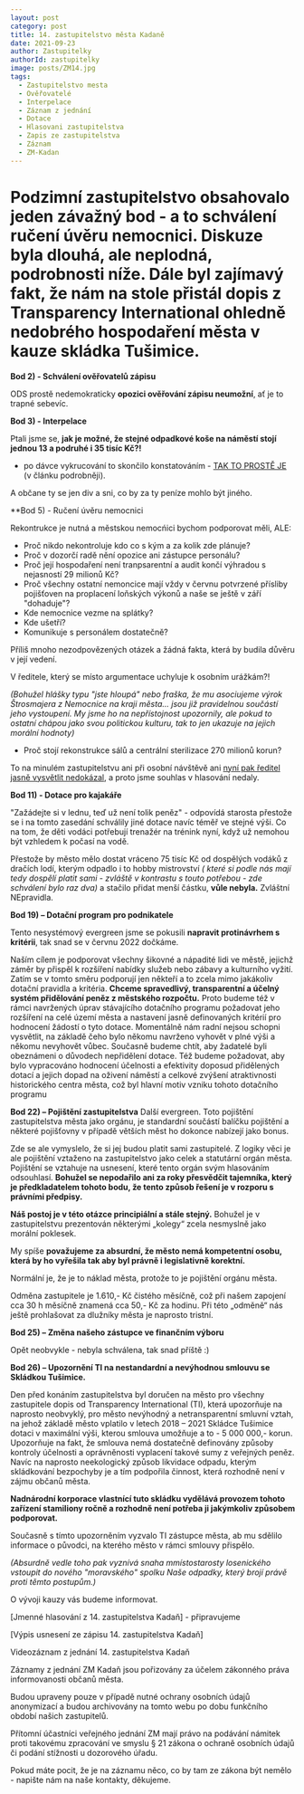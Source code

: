 ```yaml
---
layout: post
category: post
title: 14. zastupitelstvo města Kadaně
date: 2021-09-23
author: Zastupitelky
authorId: zastupitelky
image: posts/ZM14.jpg
tags:
  - Zastupitelstvo mesta
  - Ověřovatelé
  - Interpelace
  - Záznam z jednání
  - Dotace
  - Hlasovani zastupitelstva
  - Zapis ze zastupitelstva
  - Záznam 
  - ZM-Kadan
---
```


# Podzimní zastupitelstvo obsahovalo jeden závažný bod - a to schválení ručení úvěru nemocnici. Diskuze byla dlouhá, ale neplodná, podrobnosti níže. Dále byl zajímavý fakt, že nám na stole přistál dopis z Transparency International ohledně nedobrého hospodaření města v kauze skládka Tušimice.



**Bod 2) - Schválení ověřovatelů zápisu**

ODS prostě nedemokraticky **opozici ověřování zápisu neumožní**, ať je to trapné sebevíc.

**Bod 3) - Interpelace**

Ptali jsme se, **jak je možné, že stejné odpadkové koše na náměstí stojí jednou 13 a podruhé i 35 tisíc Kč?!**
- po dávce vykrucování to skončilo konstatováním - [TAK TO PROSTĚ JE](https://kadan.pirati.cz/aktuality/kose.html) (v článku podrobněji).

A občane ty se jen div a sni, co by za ty peníze mohlo být jiného.


**Bod 5) - Ručení úvěru nemocnici

Rekontrukce je nutná a městskou nemocńici bychom podporovat měli, ALE:
- Proč nikdo nekontroluje kdo co s kým a za kolik zde plánuje? 
- Proč v dozorčí radě nění opozice ani zástupce personálu? 
- Proč její hospodaření není tranpsarentní a audit končí výhradou s nejasností 29 milionů Kč?
- Proč všechny ostatní nemoncice mají vždy v červnu potvrzené přísliby pojišťoven na proplacení loňských výkonů a naše se ještě v září "dohaduje"?
- Kde nemocnice vezme na splátky?
- Kde ušetří?
- Komunikuje s personálem dostatečně?

Příliš mnoho nezodpovězených otázek a žádná fakta, která by budila důvěru v její vedení.

V ředitele, který se místo argumentace uchyluje k osobním urážkám?!

*(Bohužel hlášky typu "jste hloupá" nebo fraška, že mu asociujeme výrok Štrosmajera z Nemocnice na kraji města... jsou již pravidelnou součástí jeho vystoupení. My jsme ho na nepřístojnost upozornily, ale pokud to ostatní chápou jako svou politickou kulturu, tak to jen ukazuje na jejich morální hodnoty)*

- Proč stojí rekonstrukce sálů a centrální sterilizace 270 milionů korun? 

To na minulém zastupitelstvu ani při osobní návštěvě ani [nyní pak ředitel jasně vysvětlit nedokázal](https://kadan.pirati.cz/aktuality/uver.html), a proto jsme souhlas v hlasování nedaly.

**Bod 11) - Dotace pro kajakáře**

"Zažádejte si v lednu, teď už není tolik peněz" - odpovídá starosta přestože se i na tomto zasedání schválily jiné dotace navíc téměř ve stejné výši. 
Co na tom, že děti vodáci potřebují trenažér na trénink nyní, když už nemohou být vzhledem k počasí na vodě.

Přestože by město mělo dostat vráceno 75 tisíc Kč od dospělých vodáků z dračích lodí, kterým odpadlo i to hobby mistrovství *( které si podle nás mají tedy dospělí platit sami - zvláště v kontrastu s touto potřebou - zde schválení bylo raz dva)* a stačilo přidat menší částku, **vůle nebyla.** Zvláštní NEpravidla.

**Bod 19) – Dotační program pro podnikatele**

Tento nesystémový evergreen jsme se pokusili **napravit protinávrhem s kritérii**, tak snad se v červnu 2022 dočkáme.

Naším cílem je podporovat všechny šikovné a nápadité lidi ve městě, jejichž záměr by přispěl k rozšíření nabídky služeb nebo zábavy a kulturního vyžití. 
Zatím se v tomto směru podporují jen někteří a to zcela mimo jakákoliv dotační pravidla a kritéria. 
**Chceme spravedlivý, transparentní a účelný systém přidělování peněz z městského rozpočtu.**
Proto budeme též v rámci navržených úprav stávajícího dotačního programu požadovat jeho rozšíření na celé území města a nastavení jasně definovaných kritérií pro hodnocení žádostí o tyto dotace. 
Momentálně nám radní nejsou schopni vysvětlit, na základě čeho bylo někomu navrženo vyhovět v plné výši a někomu nevyhovět vůbec. 
Současně budeme chtít, aby žadatelé byli obeznámeni o důvodech nepřidělení dotace. 
Též budeme požadovat, aby bylo vypracováno hodnocení účelnosti a efektivity doposud přidělených dotací a jejich dopad na oživení náměstí a celkové zvýšení atraktivnosti historického centra města, což byl hlavní motiv vzniku tohoto dotačního programu

**Bod 22) – Pojištění zastupitelstva**
Další evergreen. Toto pojištění zastupitelstva města jako orgánu, je standardní součástí balíčku pojištění a některé pojišťovny v případě větších měst ho dokonce nabízejí jako bonus. 

Zde se ale vymyslelo, že si jej budou platit sami zastupitelé. Z logiky věci je ale pojištění vztaženo na zastupitelstvo jako celek a statutární orgán města. Pojištění se vztahuje na usnesení, které tento orgán svým hlasováním odsouhlasí. 
**Bohužel se nepodařilo ani za roky přesvědčit tajemníka, který je předkladatelem tohoto bodu, že tento způsob řešení je v rozporu s právními předpisy.**

**Náš postoj je v této otázce principiální a stále stejný.** 
Bohužel je v zastupitelstvu prezentován některými „kolegy“ zcela nesmyslně jako morální poklesek. 

My spíše **považujeme za absurdní, že město nemá kompetentní osobu, která by ho vyřešila tak aby byl právně i legislativně korektní.**

Normální je, že je to náklad města, protože to je pojištění orgánu města.

Odměna zastupitele je 1.610,- Kč čistého měsíčně, což při našem zapojení cca 30 h měsíčně znamená cca 50,- Kč za hodinu. Při této „odměně“ nás ještě prohlašovat za dlužníky města je naprosto tristní.

**Bod 25) – Změna našeho zástupce ve finančním výboru**

Opět neobvykle - nebyla schválena, tak snad příště :)

**Bod 26) – Upozornění TI na nestandardní a nevýhodnou smlouvu se Skládkou Tušimice.**

Den před konáním zastupitelstva byl doručen na město pro všechny zastupitele dopis od Transparency International (TI), která upozorňuje na naprosto neobvyklý, pro město nevýhodný a netransparentní smluvní vztah, na jehož základě město vplatilo v letech 2018 – 2021 Skládce Tušimice dotaci v maximální výši, kterou smlouva umožňuje a to - 5 000 000,- korun. 
Upozorňuje na fakt, že smlouva nemá dostatečně definovány způsoby kontroly účelnosti a oprávněnosti vyplacení takové sumy z veřejných peněz. Navíc na naprosto neekologický způsob likvidace odpadu, kterým skládkování bezpochyby je a tím podpořila činnost, která rozhodně není v zájmu občanů města. 

**Nadnárodní korporace vlastnící tuto skládku vydělává provozem tohoto zařízení stamiliony ročně a rozhodně není potřeba ji jakýmkoliv způsobem podporovat.**

Současně s tímto upozorněním vyzvalo TI zástupce města, ab mu sdělilo informace o původci, na kterého město v rámci smlouvy přispělo. 

*(Absurdně vedle toho pak vyznívá snaha mmístostarosty losenického vstoupit do nového "moravského" spolku Naše odpadky, který brojí právě proti těmto postupům.)*

O vývoji kauzy vás budeme informovat.





[Jmenné hlasování z 14. zastupitelstva Kadaň] - připravujeme

[Výpis usnesení ze zápisu 14. zastupitelstva Kadaň] 

Videozáznam z jednání 14. zastupitelstva Kadaň


Záznamy z jednání ZM Kadaň jsou pořizovány za účelem zákonného práva informovanosti občanů města.

Budou upraveny pouze v případě nutné ochrany osobních údajů anonymizací a budou archivovány na tomto webu po dobu funkčního období našich zastupitelů.

Přítomní účastníci veřejného jednání ZM mají právo na podávání námitek proti takovému zpracování ve smyslu § 21 zákona o ochraně osobních údajů či podání stížnosti u dozorového úřadu.

Pokud máte pocit, že je na záznamu něco, co by tam ze zákona být nemělo - napište nám na naše kontakty, děkujeme.


